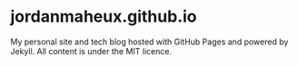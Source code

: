# jordanmaheux.github.io
My personal site and tech blog hosted with GitHub Pages and powered by Jekyll.
All content is under the MIT licence.

